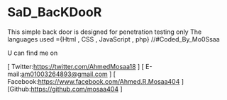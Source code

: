 # SaD_BacKDooR
This simple back door is designed for penetration testing only
The languages used ={Html , CSS , JavaScript , php}
//#Coded_By_Mo0Ssaa

U can find me on

 [ Twitter:https://twitter.com/AhmedMosaa18 ]
 [ E-mail:am01003264893@gmail.com ]
 [ Facebook:https://www.facebook.com/Ahmed.R.Mosaa404 ]
 [Github:https://github.com/mosaa404 ]
